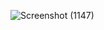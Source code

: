 ![Screenshot (1147)](https://user-images.githubusercontent.com/99662592/155443712-dd28dd88-17af-4112-bd23-7db285e78038.png)
